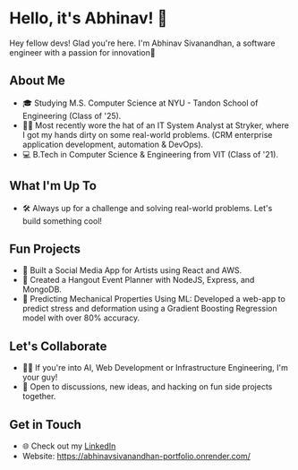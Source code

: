 # Hello, it's Abhinav! 👋

Hey fellow devs! Glad you're here. I'm Abhinav Sivanandhan, a software engineer with a passion for innovation🚀

## About Me

- 🎓 Studying M.S. Computer Science at NYU - Tandon School of Engineering (Class of '25).
- 🧑‍💻 Most recently wore the hat of an IT System Analyst at Stryker, where I got my hands dirty on some real-world problems. (CRM enterprise application development, automation & DevOps).
- 💻 B.Tech in Computer Science & Engineering from VIT (Class of '21).

## What I'm Up To

- 🛠️ Always up for a challenge and solving real-world problems. Let's build something cool!

## Fun Projects

- 🎨 Built a Social Media App for Artists using React and AWS.
- 📅 Created a Hangout Event Planner with NodeJS, Express, and MongoDB.
- 🤖 Predicting Mechanical Properties Using ML: Developed a web-app to predict stress and deformation using a Gradient Boosting Regression model with over 80% accuracy.
  
## Let's Collaborate

- 👯‍♂️ If you're into AI, Web Development or Infrastructure Engineering, I'm your guy! 
- 🤝 Open to discussions, new ideas, and hacking on fun side projects together.

## Get in Touch

- 🌐 Check out my [LinkedIn](https://www.linkedin.com/in/abhinav-sivanandhan/)
- Website: https://abhinavsivanandhan-portfolio.onrender.com/

